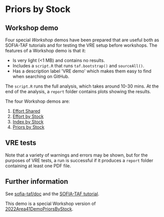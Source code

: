 # Priors by Stock

## Workshop demo

Four special *Workshop* demos have been prepared that are useful both as
SOFIA-TAF tutorials and for testing the VRE setup before workshops. The features
of a Workshop demo is that it:

* Is very light (<1 MB) and contains no results.
* Includes a `script.R` that runs `taf.bootstrap()` and `sourceAll()`.
* Has a description label 'VRE demo' which makes them easy to find when
  searching on GitHub.

The `script.R` runs the full analysis, which takes around 10-30 mins. At the end
of the analysis, a `report` folder contains plots showing the results.

The four Workshop demos are:

1. [Effort Shared](https://github.com/sofia-taf/WorkshopEffortShared)
2. [Effort by Stock](https://github.com/sofia-taf/WorkshopEffortByStock)
3. [Index by Stock](https://github.com/sofia-taf/WorkshopIndexByStock)
4. [Priors by Stock](https://github.com/sofia-taf/WorkshopPriorsByStock)

## VRE tests

Note that a variety of warnings and errors may be shown, but for the purposes of
VRE tests, a run is successful if it produces a `report` folder containing at
least one PDF file.

## Further information

See [sofia-taf/doc](https://github.com/sofia-taf/doc#readme) and the [SOFIA-TAF
tutorial](https://github.com/sofia-taf/doc/blob/main/sofia_taf_tutorial.md).

This demo is a special Workshop version of
[2022Area41DemoPriorsByStock](https://github.com/sofia-taf/2022Area41DemoPriorsByStock).
